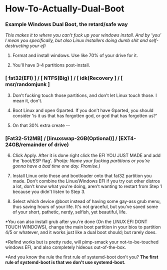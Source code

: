 # How-To-Actually-Dual-Boot

### Example Windows Dual Boot, the retard/safe way

*This makes it to where you can't fuck up your windows install. And by 'you' I mean you specifically, but also Linux Installers doing dumb shit and self-destructing your efi*

1) Format and install windows. Use like 70% of your drive for it.

2) You'll have 3-4 partitions post-install.
 
### [  fat32(EFI)  ] / [  NTFS(Big)  ] / [  idk(Recovery  ] / [ msr/randomjunk ]

3) Don't fucking touch those partitions, and don't let Linux touch those. I mean it, don't.

4) Boot Linux and open Gparted. If you don't have Gparted, you should consider 'is it us that has forgotten god, or god that has forgotten us?'

5) On that 30% extra create -- 

### [Fat32-512MB] / [linuxswap-2GB(Optional)] / [EXT4-24GB/remainder of drive)

6) Click Apply. After it is done right click the EFI YOU JUST MADE and add the 'boot/ESP flag'.
*(Protip: Name your fucking partitions or you're gonna have a bad time one day. Promise.)*

7) Install Linux onto those and bootloader onto that fat32 partition you made. Don't combine the Linux/Windows EFI if you try out other distros a lot, don't know what you're doing, aren't wanting to restart from Step 1 because you didn't listen to Step 3. 

8) Select which device @boot instead of having some gay-ass grub menu, thus saving hours of your life. It's not graceful, but you've saved some of your short, pathetic, nerdy, selfish, yet beautiful, life. 

*You can also install grub after you're done (On the LINUX EFI DONT TOUCH WINDOWS), change the main boot partition in your bios to partition 4/5 or whatever, and it works just like a dual boot should; but rarely does. 

*Refind works but is pretty rude, will pimp-smack your not-to-be-touched windows EFI, and also completely hideous out-of-the-box.

*And you know the rule the first rule of systemd-boot don't you? 
**The first rule of systemd-boot is that we don't use systemd-boot.**
